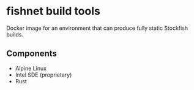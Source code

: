 fishnet build tools
===================

Docker image for an environment that can produce fully static Stockfish builds.

Components
----------

* Alpine Linux
* Intel SDE (proprietary)
* Rust

